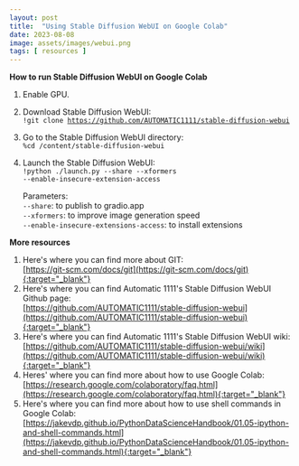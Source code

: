 ```yaml
---
layout: post
title:  "Using Stable Diffusion WebUI on Google Colab"
date: 2023-08-08
image: assets/images/webui.png
tags: [ resources ]
---
```


**How to run Stable Diffusion WebUI on Google Colab**
1. Enable GPU. 
2. Download Stable Diffusion WebUI:   
    <code>!git clone https://github.com/AUTOMATIC1111/stable-diffusion-webui</code>
3. Go to the Stable Diffusion WebUI directory:   
    <code>%cd /content/stable-diffusion-webui</code>
4. Launch the Stable Diffusion WebUI:   
    <code>!python ./launch.py --share --xformers --enable-insecure-extension-access</code>

    Parameters:     
    <code>--share</code>: to publish to gradio.app   
    <code>--xformers</code>: to improve image generation speed   
    <code>--enable-insecure-extensions-access</code>: to install extensions

**More resources**
1. Here's where you can find more about GIT:    
    [https://git-scm.com/docs/git](https://git-scm.com/docs/git){:target="_blank"}
2. Here's where you can find Automatic 1111's Stable Diffusion WebUI Github page:   
    [https://github.com/AUTOMATIC1111/stable-diffusion-webui](https://github.com/AUTOMATIC1111/stable-diffusion-webui){:target="_blank"}
3. Here's where you can find Automatic 1111's Stable Diffusion WebUI wiki:   
    [https://github.com/AUTOMATIC1111/stable-diffusion-webui/wiki](https://github.com/AUTOMATIC1111/stable-diffusion-webui/wiki){:target="_blank"}
4. Heres' where you can find more about how to use Google Colab:   
    [https://research.google.com/colaboratory/faq.html](https://research.google.com/colaboratory/faq.html){:target="_blank"}
5. Here's where you can find more about how to use shell commands in Google Colab:   
    [https://jakevdp.github.io/PythonDataScienceHandbook/01.05-ipython-and-shell-commands.html](https://jakevdp.github.io/PythonDataScienceHandbook/01.05-ipython-and-shell-commands.html){:target="_blank"}


